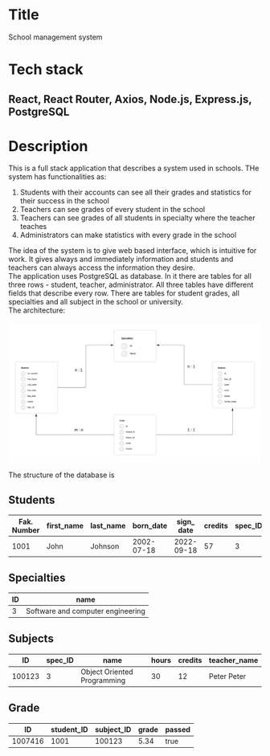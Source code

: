 # Title

School management system

# Tech stack

## React, React Router, Axios, Node.js, Express.js, PostgreSQL

# Description

This is a full stack application that describes a system used in schools. THe system has functionalities as:

1. Students with their accounts can see all their grades and statistics for their success in the school
2. Teachers can see grades of every student in the school
3. Teachers can see grades of all students in specialty where the teacher teaches
4. Administrators can make statistics with every grade in the school

The idea of the system is to give web based interface, which is intuitive for work. It gives always and immediately information and students and teachers can always access the information they desire. <br>
The application uses PostgreSQL as database. In it there are tables for all three rows - student, teacher, administrator. All three tables have different fields that describe every row. There are tables for student grades, all specialties and all subject in the school or university. <br>
The architecture: <br>
<br>
![UML Diagram][def]

The structure of the database is

## Students

| Fak. Number | first_name | last_name | born_date  | sign\_ date | credits | spec_ID |
| ----------- | ---------- | --------- | ---------- | ----------- | ------- | ------- |
| 1001        | John       | Johnson   | 2002-07-18 | 2022-09-18  | 57      | 3       |

## Specialties

| ID  | name                              |
| --- | --------------------------------- |
| 3   | Software and computer engineering |

## Subjects

| ID     | spec_ID | name                        | hours | credits | teacher_name |
| ------ | ------- | --------------------------- | ----- | ------- | ------------ |
| 100123 | 3       | Object Oriented Programming | 30    | 12      | Peter Peter  |

## Grade

| ID      | student_ID | subject_ID | grade | passed |
| ------- | ---------- | ---------- | ----- | ------ |
| 1007416 | 1001       | 100123     | 5.34  | true   |

[def]: /DB_UML_Diagram_School_System.jpeg
